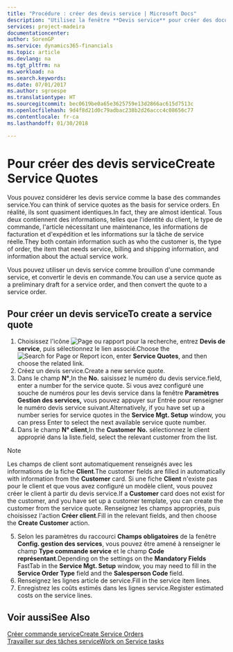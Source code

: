 ```yaml
---
title: "Procédure : créer des devis service | Microsoft Docs"
description: "Utilisez la fenêtre **Devis service** pour créer des documents dans lesquels vous saisissez des informations sur un service, tel que réparation et maintenance, pour des articles de service à la demande du client. Vous pouvez utiliser un devis service comme brouillon d'une commande service, et convertir le devis en commande."
services: project-madeira
documentationcenter: 
author: SorenGP
ms.service: dynamics365-financials
ms.topic: article
ms.devlang: na
ms.tgt_pltfrm: na
ms.workload: na
ms.search.keywords: 
ms.date: 07/01/2017
ms.author: sgroespe
ms.translationtype: HT
ms.sourcegitcommit: bec0619be0a65e3625759e13d2866ac615d7513c
ms.openlocfilehash: 9d4f8d21d0c79adbac238b2d26accc4c08656c77
ms.contentlocale: fr-ca
ms.lasthandoff: 01/30/2018

---
```

# <a name="create-service-quotes"></a><span data-ttu-id="d5191-104">Pour créer des devis service</span><span class="sxs-lookup"><span data-stu-id="d5191-104">Create Service Quotes</span></span>
<span data-ttu-id="d5191-105">Vous pouvez considérer les devis service comme la base des commandes service.</span><span class="sxs-lookup"><span data-stu-id="d5191-105">You can think of service quotes as the basis for service orders.</span></span> <span data-ttu-id="d5191-106">En réalité, ils sont quasiment identiques.</span><span class="sxs-lookup"><span data-stu-id="d5191-106">In fact, they are almost identical.</span></span> <span data-ttu-id="d5191-107">Tous deux contiennent des informations, telles que l'identité du client, le type de commande, l'article nécessitant une maintenance, les informations de facturation et d'expédition et les informations sur la tâche de service réelle.</span><span class="sxs-lookup"><span data-stu-id="d5191-107">They both contain information such as who the customer is, the type of order, the item that needs service, billing and shipping information, and information about the actual service work.</span></span>
 
<span data-ttu-id="d5191-108">Vous pouvez utiliser un devis service comme brouillon d'une commande service, et convertir le devis en commande.</span><span class="sxs-lookup"><span data-stu-id="d5191-108">You can use a service quote as a preliminary draft for a service order, and then convert the quote to a service order.</span></span>  
  
## <a name="to-create-a-service-quote"></a><span data-ttu-id="d5191-109">Pour créer un devis service</span><span class="sxs-lookup"><span data-stu-id="d5191-109">To create a service quote</span></span>  
1. <span data-ttu-id="d5191-110">Choisissez l'icône ![Page ou rapport pour la recherche](media/ui-search/search_small.png "icône Page ou rapport pour la recherche"), entrez **Devis de service**, puis sélectionnez le lien associé.</span><span class="sxs-lookup"><span data-stu-id="d5191-110">Choose the ![Search for Page or Report](media/ui-search/search_small.png "Search for Page or Report icon") icon, enter **Service Quotes**, and then choose the related link.</span></span>  
2. <span data-ttu-id="d5191-111">Créez un devis service.</span><span class="sxs-lookup"><span data-stu-id="d5191-111">Create a new service quote.</span></span>  
3. <span data-ttu-id="d5191-112">Dans le champ **N°**,</span><span class="sxs-lookup"><span data-stu-id="d5191-112">In the **No.**</span></span> <span data-ttu-id="d5191-113">saisissez le numéro du devis service.</span><span class="sxs-lookup"><span data-stu-id="d5191-113">field, enter a number for the service quote.</span></span> <span data-ttu-id="d5191-114">Si vous avez configuré une souche de numéros pour les devis service dans la fenêtre **Paramètres Gestion des services,** vous pouvez appuyer sur Entrée pour renseigner le numéro devis service suivant.</span><span class="sxs-lookup"><span data-stu-id="d5191-114">Alternatively, if you have set up a number series for service quotes in the **Service Mgt. Setup** window, you can press Enter to select the next available service quote number.</span></span>  
4. <span data-ttu-id="d5191-115">Dans le champ **N° client**,</span><span class="sxs-lookup"><span data-stu-id="d5191-115">In the **Customer No.**</span></span>  <span data-ttu-id="d5191-116">sélectionnez le client approprié dans la liste.</span><span class="sxs-lookup"><span data-stu-id="d5191-116">field, select the relevant customer from the list.</span></span>  

  > [!Note]  
  >  <span data-ttu-id="d5191-117">Les champs de client sont automatiquement renseignés avec les informations de la fiche **Client**.</span><span class="sxs-lookup"><span data-stu-id="d5191-117">The customer fields are filled in automatically with information from the **Customer** card.</span></span> <span data-ttu-id="d5191-118">Si une fiche **Client** n'existe pas pour le client et que vous avez configuré un modèle client, vous pouvez créer le client à partir du devis service.</span><span class="sxs-lookup"><span data-stu-id="d5191-118">If a **Customer** card does not exist for the customer, and you have set up a customer template, you can create the customer from the service quote.</span></span> <span data-ttu-id="d5191-119">Renseignez les champs appropriés, puis choisissez l'action **Créer client**.</span><span class="sxs-lookup"><span data-stu-id="d5191-119">Fill in the relevant fields, and then choose the **Create Customer** action.</span></span>  
  
5. <span data-ttu-id="d5191-120">Selon les paramètres du raccourci **Champs obligatoires** de la fenêtre **Config. gestion des services**, vous pouvez être amené à renseigner le champ **Type commande service** et le champ **Code représentant**.</span><span class="sxs-lookup"><span data-stu-id="d5191-120">Depending on the settings on the **Mandatory Fields** FastTab in the **Service Mgt. Setup** window, you may need to fill in the **Service Order Type** field and the **Salesperson Code** field.</span></span>  
6. <span data-ttu-id="d5191-121">Renseignez les lignes article de service.</span><span class="sxs-lookup"><span data-stu-id="d5191-121">Fill in the service item lines.</span></span>  
7. <span data-ttu-id="d5191-122">Enregistrez les coûts estimés dans les lignes service.</span><span class="sxs-lookup"><span data-stu-id="d5191-122">Register estimated costs on the service lines.</span></span>  
  
## <a name="see-also"></a><span data-ttu-id="d5191-123">Voir aussi</span><span class="sxs-lookup"><span data-stu-id="d5191-123">See Also</span></span>  
[<span data-ttu-id="d5191-124">Créer commande service</span><span class="sxs-lookup"><span data-stu-id="d5191-124">Create Service Orders</span></span>](service-how-to-create-service-orders.md)  
[<span data-ttu-id="d5191-125">Travailler sur des tâches service</span><span class="sxs-lookup"><span data-stu-id="d5191-125">Work on Service tasks</span></span>](service-how-to-work-on-service-tasks.md)  

 
